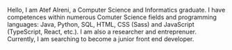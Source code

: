 Hello, I am Atef Alreni, a Computer Science and Informatics graduate.
I have competences within numerous Comuter Science fields and programming languages:
Java, Python, SQL, HTML, CSS (Sass) and JavaScript (TypeScript, React, etc.).
I am also a researcher and entreprenuer. Currently, I am searching to become
a junior front end developer.

